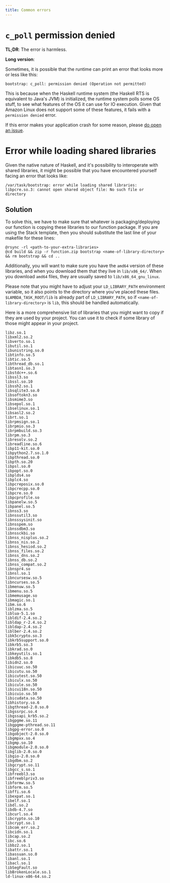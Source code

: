 ```yaml
---
title: Common errors
---
```


# `c_poll` permission denied

**TL;DR**: The error is harmless.

**Long version**:

Sometimes, it is possible that the runtime can print an error that looks more or less like this:

```text
bootstrap: c_poll: permission denied (Operation not permitted)
```

This is because when the Haskell runtime system (the Haskell RTS is equivalent to Java's JVM) is initialized, the
runtime system polls some OS stuff, to see what features of the OS it can use for IO execution. Given that Amazon Linux
does not support some of these features, it fails with a `permission denied` error.

If this error makes your application crash for some reason, please [do open an issue](https://github.com/theam/aws-lambda-haskell-runtime/issues/43).

# Error while loading shared libraries

Given the native nature of Haskell, and it's possibility to interoperate with shared libraries,
it might be possible that you have encountered yourself facing an error that looks like:

```text
/var/task/bootstrap: error while loading shared libraries: libpcre.so.3: cannot open shared object file: No such file or directory
```

## Solution

To solve this, we have to make sure that whatever is packaging/deploying our function is copying these libraries to our function package. If you are using the Stack template, then you should substitute the last line of your makefile for these lines:

```text
@rsync -rl <path-to-your-extra-libraries>
@cd build && zip -r function.zip bootstrap <name-of-library-directory> && rm bootstrap && cd ..
```

Additionally, you will want to make sure you have the `amd64` version of these libraries, and when you download them that they live in `lib/x86_64/`. When you download `amd64` files, they are usually saved to `lib/x86_64_gnu_linux`.

Please note that you might have to adjust your `LD_LIBRARY_PATH` environment variable, so it also points to the directory where you've
placed these files. `$LAMBDA_TASK_ROOT/lib` is already part of `LD_LIBRARY_PATH`, so if `<name-of-library-directory>` is `lib`, this should be handled automatically.

Here is a more comprehensive list of libraries that you might want to copy if they are used by your project. You can use it to check if
some library of those might appear in your project.

```text
libz.so.1
libxml2.so.2
libverto.so.1
libutil.so.1
libunistring.so.0
libtinfo.so.5
libtic.so.5
libthread_db.so.1
libtasn1.so.3
libstdc++.so.6
libssl3.so
libssl.so.10
libssh2.so.1
libsqlite3.so.0
libsoftokn3.so
libsmime3.so
libsepol.so.1
libselinux.so.1
libsasl2.so.2
librt.so.1
librpmsign.so.1
librpmio.so.3
librpmbuild.so.3
librpm.so.3
libresolv.so.2
libreadline.so.6
libp11-kit.so.0
libpython2.7.so.1.0
libpthread.so.0
libpth.so.20
libpsl.so.0
libpopt.so.0
libplds4.so
libplc4.so
libpcreposix.so.0
libpcrecpp.so.0
libpcre.so.0
libpcprofile.so
libpanelw.so.5
libpanel.so.5
libnss3.so
libnssutil3.so
libnsssysinit.so
libnsspem.so
libnssdbm3.so
libnssckbi.so
libnss_nisplus.so.2
libnss_nis.so.2
libnss_hesiod.so.2
libnss_files.so.2
libnss_dns.so.2
libnss_db.so.2
libnss_compat.so.2
libnspr4.so
libnsl.so.1
libncursesw.so.5
libncurses.so.5
libmenuw.so.5
libmenu.so.5
libmemusage.so
libmagic.so.1
libm.so.6
liblzma.so.5
liblua-5.1.so
libldif-2.4.so.2
libldap_r-2.4.so.2
libldap-2.4.so.2
liblber-2.4.so.2
libk5crypto.so.3
libkrb5support.so.0
libkrb5.so.3
libkrad.so.0
libkeyutils.so.1
libkdb5.so.8
libidn2.so.0
libicuuc.so.50
libicutu.so.50
libicutest.so.50
libiculx.so.50
libicule.so.50
libicui18n.so.50
libicuio.so.50
libicudata.so.50
libhistory.so.6
libgthread-2.0.so.0
libgssrpc.so.4
libgssapi_krb5.so.2
libgpgme.so.11
libgpgme-pthread.so.11
libgpg-error.so.0
libgobject-2.0.so.0
libgmpxx.so.4
libgmp.so.10
libgmodule-2.0.so.0
libglib-2.0.so.0
libgio-2.0.so.0
libgdbm.so.2
libgcrypt.so.11
libgcc_s.so.1
libfreebl3.so
libfreeblpriv3.so
libformw.so.5
libform.so.5
libffi.so.6
libexpat.so.1
libelf.so.1
libdl.so.2
libdb-4.7.so
libcurl.so.4
libcrypto.so.10
libcrypt.so.1
libcom_err.so.2
libcidn.so.1
libcap.so.2
libc.so.6
libbz2.so.1
libattr.so.1
libassuan.so.0
libanl.so.1
libacl.so.1
libSegFault.so
libBrokenLocale.so.1
ld-linux-x86-64.so.2
```
